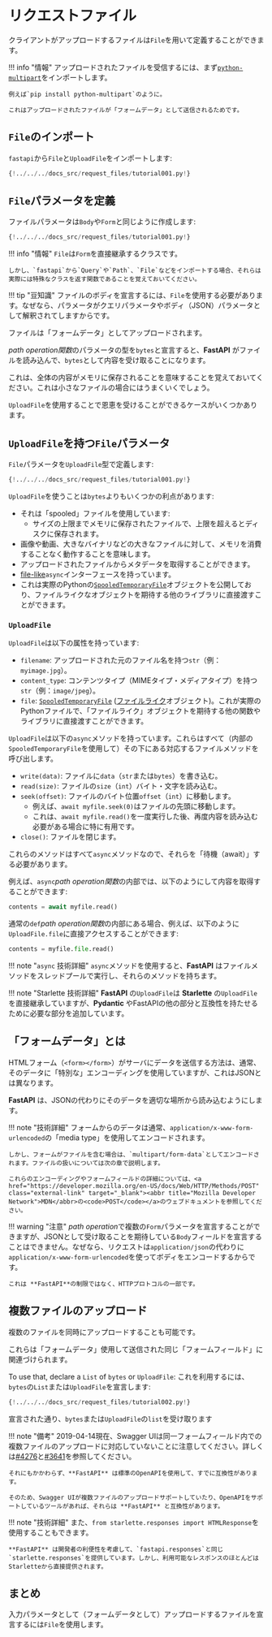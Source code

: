 # リクエストファイル

クライアントがアップロードするファイルは`File`を用いて定義することができます。

!!! info "情報"
    アップロードされたファイルを受信するには、まず<a href="https://andrew-d.github.io/python-multipart/" class="external-link" target="_blank">`python-multipart`</a>をインポートします。

    例えば`pip install python-multipart`のように。

    これはアップロードされたファイルが「フォームデータ」として送信されるためです。

## `File`のインポート

`fastapi`から`File`と`UploadFile`をインポートします:

```Python hl_lines="1"
{!../../../docs_src/request_files/tutorial001.py!}
```

## `File`パラメータを定義

ファイルパラメータは`Body`や`Form`と同じように作成します:

```Python hl_lines="7"
{!../../../docs_src/request_files/tutorial001.py!}
```

!!! info "情報"
    `File`は`Form`を直接継承するクラスです。

    しかし、`fastapi`から`Query`や`Path`、`File`などをインポートする場合、それらは実際には特殊なクラスを返す関数であることを覚えておいてください。

!!! tip "豆知識"
    ファイルのボディを宣言するには、`File`を使用する必要があります。なぜなら、パラメータがクエリパラメータやボディ（JSON）パラメータとして解釈されてしますからです。

ファイルは「フォームデータ」としてアップロードされます。

*path operation関数*のパラメータの型を`bytes`と宣言すると、**FastAPI** がファイルを読み込んで、`bytes`として内容を受け取ることになります。

これは、全体の内容がメモリに保存されることを意味することを覚えておいてください。これは小さなファイルの場合にはうまくいくでしょう。

`UploadFile`を使用することで恩恵を受けることができるケースがいくつかあります。

## `UploadFile`を持つ`File`パラメータ

`File`パラメータを`UploadFile`型で定義します:

```Python hl_lines="12"
{!../../../docs_src/request_files/tutorial001.py!}
```

`UploadFile`を使うことは`bytes`よりもいくつかの利点があります:

* それは「spooled」ファイルを使用しています:
    * サイズの上限までメモリに保存されたファイルで、上限を超えるとディスクに保存されます。
* 画像や動画、大きなバイナリなどの大きなファイルに対して、メモリを消費することなく動作することを意味します。
* アップロードされたファイルからメタデータを取得することができます。
* <a href="https://docs.python.org/3/glossary.html#term-file-like-object" class="external-link" target="_blank">file-like</a>`async`インターフェースを持っています。
* これは実際のPythonの<a href="https://docs.python.org/3/library/tempfile.html#tempfile.SpooledTemporaryFile" class="external-link" target="_blank">`SpooledTemporaryFile`</a>オブジェクトを公開しており、ファイルライクなオブジェクトを期待する他のライブラリに直接渡すことができます。

### `UploadFile`

`UploadFile`は以下の属性を持っています:

* `filename`: アップロードされた元のファイル名を持つ`str`（例：`myimage.jpg`）。
* `content_type`: コンテンツタイプ（MIMEタイプ・メディアタイプ）を持つ`str`（例：`image/jpeg`）。
* `file`: <a href="https://docs.python.org/3/library/tempfile.html#tempfile.SpooledTemporaryFile" class="external-link" target="_blank">`SpooledTemporaryFile`</a> (<a href="https://docs.python.org/3/glossary.html#term-file-like-object" class="external-link" target="_blank">ファイルライク</a>オブジェクト)。これが実際のPythonファイルで、「ファイルライク」オブジェクトを期待する他の関数やライブラリに直接渡すことができます。

`UploadFile`は以下の`async`メソッドを持っています。これらはすべて（内部の`SpooledTemporaryFile`を使用して）その下にある対応するファイルメソッドを呼び出します。

* `write(data)`: ファイルに`data`（`str`または`bytes`）を書き込む。
* `read(size)`: ファイルの`size`（`int`）バイト・文字を読み込む。
* `seek(offset)`: ファイルのバイト位置`offset`（`int`）に移動します。
    * 例えば、`await myfile.seek(0)`はファイルの先頭に移動します。
    * これは、`await myfile.read()`を一度実行した後、再度内容を読み込む必要がある場合に特に有用です。
* `close()`: ファイルを閉じます。

これらのメソッドはすべて`async`メソッドなので、それらを「待機（await）」する必要があります。

例えば、`async`*path operation関数*の内部では、以下のようにして内容を取得することができます:

```Python
contents = await myfile.read()
```

通常の`def`*path operation関数*の内部にある場合、例えば、以下のように`UploadFile.file`に直接アクセスすることができます:

```Python
contents = myfile.file.read()
```

!!! note "`async` 技術詳細"
    `async`メソッドを使用すると、**FastAPI** はファイルメソッドをスレッドプールで実行し、それらのメソッドを持ちます。

!!! note "Starlette 技術詳細"
    **FastAPI** の`UploadFile`は **Starlette** の`UploadFile`を直接継承していますが、**Pydantic** やFastAPIの他の部分と互換性を持たせるために必要な部分を追加しています。

## 「フォームデータ」とは

HTMLフォーム（`<form></form>`）がサーバにデータを送信する方法は、通常、そのデータに「特別な」エンコーディングを使用していますが、これはJSONとは異なります。

**FastAPI** は、JSONの代わりにそのデータを適切な場所から読み込むようにします。

!!! note "技術詳細"
    フォームからのデータは通常、`application/x-www-form-urlencoded`の「media type」を使用してエンコードされます。

    しかし、フォームがファイルを含む場合は、`multipart/form-data`としてエンコードされます。ファイルの扱いについては次の章で説明します。
    
    これらのエンコーディングやフォームフィールドの詳細については、<a href="https://developer.mozilla.org/en-US/docs/Web/HTTP/Methods/POST" class="external-link" target="_blank"><abbr title="Mozilla Developer Network">MDN</abbr>の<code>POST</code></a>のウェブドキュメントを参照してください。

!!! warning "注意"
    *path operation*で複数の`Form`パラメータを宣言することができますが、JSONとして受け取ることを期待している`Body`フィールドを宣言することはできません。なぜなら、リクエストは`application/json`の代わりに`application/x-www-form-urlencoded`を使ってボディをエンコードするからです。

    これは **FastAPI**の制限ではなく、HTTPプロトコルの一部です。

## 複数ファイルのアップロード

複数のファイルを同時にアップロードすることも可能です。

これらは「フォームデータ」使用して送信された同じ「フォームフィールド」に関連づけられます。

To use that, declare a `List` of `bytes` or `UploadFile`:
これを利用するには、`bytes`の`List`または`UploadFile`を宣言します:

```Python hl_lines="10 15"
{!../../../docs_src/request_files/tutorial002.py!}
```

宣言された通り、`bytes`または`UploadFile`の`list`を受け取ります

!!! note "備考"
    2019-04-14現在、Swagger UIは同一フォームフィールド内での複数ファイルのアップロードに対応していないことに注意してください。詳しくは<a href="https://github.com/swagger-api/swagger-ui/issues/4276" class="external-link" target="_blank">#4276</a>と<a href="https://github.com/swagger-api/swagger-ui/issues/3641" class="external-link" target="_blank">#3641</a>を参照してください。

    それにもかかわらず、**FastAPI** は標準のOpenAPIを使用して、すでに互換性があります。

    そのため、Swagger UIが複数ファイルのアップロードサポートしていたり、OpenAPIをサポートしているツールがあれば、それらは **FastAPI** と互換性があります。

!!! note "技術詳細"
    また、`from starlette.responses import HTMLResponse`を使用することもできます。

    **FastAPI** は開発者の利便性を考慮して、`fastapi.responses`と同じ`starlette.responses`を提供しています。しかし、利用可能なレスポンスのほとんどはStarletteから直接提供されます。

## まとめ

入力パラメータとして（フォームデータとして）アップロードするファイルを宣言するには`File`を使用します。
